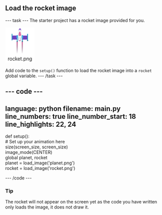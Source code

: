 <h2 class="c-project-heading--task">Load the rocket image</h2>

--- task ---
The starter project has a rocket image provided for you. 

![Image of the rocket in the code editor image gallery.](images/rocket_image.png)

Add code to the `setup()` function to load the rocket image into a `rocket` global variable. 
--- /task --- 

<div class="c-project-code">

--- code ---
---
language: python
filename: main.py
line_numbers: true
line_number_start: 18
line_highlights: 22, 24
---

def setup():   
    # Set up your animation here   
    size(screen_size, screen_size)   
    image_mode(CENTER)   
    global planet, rocket   
    planet = load_image('planet.png')    
    rocket = load_image('rocket.png')    

--- /code ---
</div>


<div class="c-project-callout c-project-callout--tip">

### Tip

The rocket will not appear on the screen yet as the code you have written only loads the image, it does not draw it.

</div>


